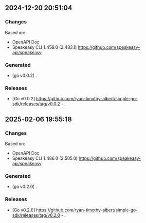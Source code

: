 

## 2024-12-20 20:51:04
### Changes
Based on:
- OpenAPI Doc  
- Speakeasy CLI 1.459.0 (2.483.1) https://github.com/speakeasy-api/speakeasy
### Generated
- [go v0.0.2] .
### Releases
- [Go v0.0.2] https://github.com/ryan-timothy-albert/simple-go-sdk/releases/tag/v0.0.2 - .

## 2025-02-06 19:55:18
### Changes
Based on:
- OpenAPI Doc  
- Speakeasy CLI 1.486.0 (2.505.0) https://github.com/speakeasy-api/speakeasy
### Generated
- [go v0.2.0] .
### Releases
- [Go v0.2.0] https://github.com/ryan-timothy-albert/simple-go-sdk/releases/tag/v0.2.0 - .
